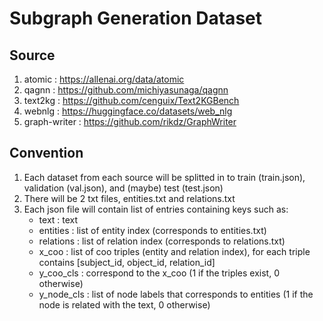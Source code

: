 # Subgraph Generation Dataset

## Source

1. atomic : https://allenai.org/data/atomic
2. qagnn : https://github.com/michiyasunaga/qagnn
3. text2kg : https://github.com/cenguix/Text2KGBench
4. webnlg : https://huggingface.co/datasets/web_nlg
5. graph-writer : https://github.com/rikdz/GraphWriter

## Convention

1. Each dataset from each source will be splitted in to train (train.json), validation (val.json), and (maybe) test (test.json)
2. There will be 2 txt files, entities.txt and relations.txt
3. Each json file will contain list of entries containing keys such as:
    * text : text
    * entities : list of entity index (corresponds to entities.txt)
    * relations : list of relation index (corresponds to relations.txt)
    * x_coo : list of coo triples (entity and relation index), for each triple contains \[subject_id, object_id, relation_id\]
    * y_coo_cls : correspond to the x_coo (1 if the triples exist, 0 otherwise)
    * y_node_cls : list of node labels that corresponds to entities (1 if the node is related with the text, 0 otherwise)